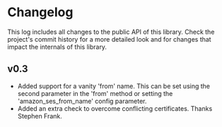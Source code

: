 Changelog
=========
This log includes all changes to the public API of this library. Check the project's commit history for a more detailed look and for changes that impact the internals of this library.

v0.3
----
* Added support for a vanity 'from' name. This can be set using the second parameter in the 'from' method or setting the 'amazon_ses_from_name' config parameter.
* Added an extra check to overcome conflicting certificates. Thanks Stephen Frank.
